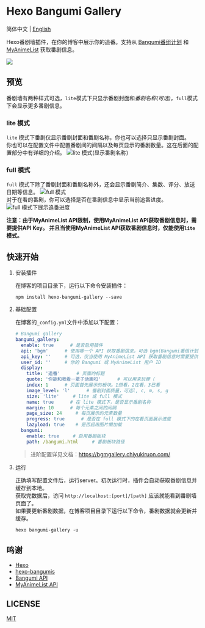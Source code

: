 # Hexo Bangumi Gallery

简体中文 | [English](https://github.com/ChiyukiRuon/hexo-bangumi-gallery/blob/main/README_EN.md)

Hexo番剧墙插件，在你的博客中展示你的追番。支持从 [Bangumi番组计划](https://bgm.tv/) 和 [MyAnimeList](https://myanimelist.net/) 获取番剧信息。

[![](https://nodei.co/npm/hexo-bangumi-gallery.png?downloads=true&downloadRank=true&stars=true)](https://www.npmjs.com/package/hexo-bangumi-gallery)

## 预览
番剧墙有两种样式可选，`lite`模式下只显示番剧封面和*番剧名称(可选)*，`full`模式下会显示更多番剧信息。

### lite 模式

`lite` 模式下番剧仅显示番剧封面和番剧名称，你也可以选择只显示番剧封面。  
你也可以在配置文件中配置番剧间的间隔以及每页显示的番剧数量。这在后面的配置部分中有详细的介绍。
![lite 模式(显示番剧名称)](https://bgmgallery.chiyukiruon.com/images/lite_mode_zh_cn_1.png "lite 模式(显示番剧名称)")

### full 模式

`full` 模式下除了番剧封面和番剧名称外，还会显示番剧简介、集数、评分、放送日期等信息。 
![full 模式](https://bgmgallery.chiyukiruon.com/images/full_mode_zh_cn_2.png "full 模式")  
对于在看的番剧，你可以选择是否在番剧信息中显示当前追番进度。
![full 模式下展示追番进度](https://bgmgallery.chiyukiruon.com/images/full_mode_zh_cn_1.png "full 模式下展示追番进度")  

**注意：由于MyAnimeList API限制，使用MyAnimeList API获取番剧信息时，需要提供API Key。
并且当使用MyAnimeList API获取番剧信息时，仅能使用`lite`模式。**

## 快速开始

1. 安装插件

   在博客的项目目录下，运行以下命令安装插件：
    ```shell
   npm install hexo-bangumi-gallery --save
   ```
2. 基础配置

    在博客的`_config.yml`文件中添加以下配置：
    ```yaml
    # Bangumi gallery
    bangumi_gallery:
      enable: true      # 是否启用插件
      api: 'bgm'      # 使用哪一个 API 获取番剧信息，可选 bgm(Bangumi番组计划) 或 mal(MyAnimeList)
      api_key: ''     # 可选，仅当使用 MyAnimeList API 获取番剧信息时需要提供
      user_id: ''     # 你的 Bangumi 或 MyAnimeList 用户 ID
      display:
        title: '追番'      # 页面的标题
        quote: '你能和我看一辈子动画吗'      # 可以用来玩梗（
        index: 1      # 页面首先展示的板块。1想看，2在看，3已看
        image_level: 'l'      # 番剧封面质量，可选l, c, m, s, g
        size: 'lite'     # lite 或 full 模式
        name: true      # 在 lite 模式下，是否显示番剧名称
        margin: 10      # 每个元素之间的间隔
        page_size: 24     # 每页展示的元素数量
        progress: true      # 是否在 full 模式下的在看页面展示进度
        lazyload: true    # 是否启用图片懒加载
      bangumi:
        enable: true     # 启用番剧板块
        path: /bangumi.html     # 番剧板块路径
    ```

    > 进阶配置详见文档：https://bgmgallery.chiyukiruon.com/

3. 运行  

    正确填写配置文件后，运行server。初次运行时，插件会自动获取番剧信息并缓存到本地。  
    获取完数据后，访问 `http://localhost:[port]/[path]` 应该就能看到番剧墙页面了。  
    如果要更新番剧数据，在博客项目目录下运行以下命令，番剧数据就会更新并缓存。
    ```shell
   hexo bangumi-gallery -u
   ```
   
## 鸣谢
- [Hexo](https://hexo.io/)
- [hexo-bangumis](https://github.com/mmdjiji/hexo-bangumis)
- [Bangumi API](https://bangumi.github.io/api/#/)
- [MyAnimeList API](https://myanimelist.net/apiconfig/references/api/v2)

## LICENSE
[MIT](https://github.com/ChiyukiRuon/hexo-bangumi-gallery/blob/main/LICENSE)
